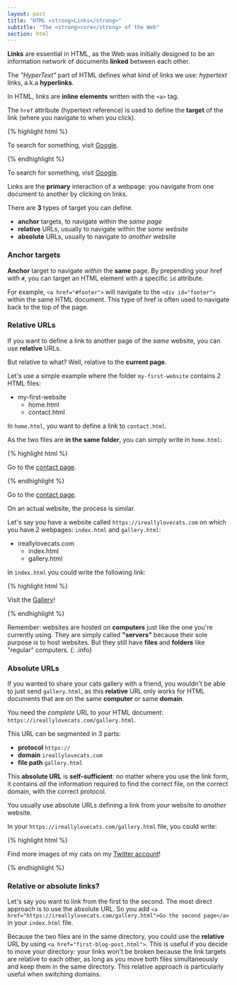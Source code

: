 ```yaml
---
layout: post
title: "HTML <strong>Links</strong>"
subtitle: "The <strong>core</strong> of the Web"
section: html
---
```


**Links** are essential in HTML, as the Web was initially designed to be an information network of documents **linked** between each other.

The _"HyperText"_ part of HTML defines what kind of links we use: _hypertext_ links, a.k.a **hyperlinks**.

In HTML, links are **inline elements** written with the `<a>` tag.

The `href` attribute (hypertext reference) is used to define the **target** of the link (where you navigate to when you click).

{% highlight html %}
<p>
  To search for something, visit <a href="https://www.google.com">Google</a>.
</p>
{% endhighlight %}

<div class="result">
  <p>
    To search for something, visit <a href="https://www.google.com">Google</a>.
  </p>
</div>

Links are the **primary** interaction of a webpage: you navigate from one document to another by clicking on links.

There are **3** types of target you can define.

* **anchor** targets, to navigate within the _same page_
* **relative** URLs, usually to navigate within the _same website_
* **absolute** URLs, usually to navigate to _another_ website

### Anchor targets

**Anchor** target to navigate _within_ the **same** page. By prepending your href with `#`, you can target an HTML element with a specific `id` attribute.

For example, `<a href="#footer">` will navigate to the `<div id="footer">` within the same HTML document. This type of href is often used to navigate back to the top of the page.

### Relative URLs

If you want to define a link to another page of the _same_ website, you can use **relative** URLs.

But relative to what? Well, relative to the **current page**.

Let's use a simple example where the folder `my-first-website` contains 2 HTML files:

<ul class="files">
  <li>
    <i class="fa fa-folder-o"></i>
    my-first-website
    <ul>
      <li>
        <i class="fa fa-file-code-o"></i>
        home.html
      </li>
      <li>
        <i class="fa fa-file-code-o"></i>
        contact.html
      </li>
    </ul>
  </li>
</ul>

In `home.html`, you want to define a link to `contact.html`.

As the two files are **in the same folder**, you can simply write in `home.html`:

{% highlight html %}
<p>
  Go to the <a href="contact.html">contact page</a>.
</p>
{% endhighlight %}

<div class="result">
  <p>
    Go to the <a href="contact.html">contact page</a>.
  </p>
</div>

On an actual website, the process is similar.

Let's say you have a website called `https://ireallylovecats.com` on which you have 2 webpages: `index.html` and `gallery.html`:

<ul class="files">
  <li>
    <i class="fa fa-folder-o"></i>
    ireallylovecats.com
    <ul>
      <li>
        <i class="fa fa-file-code-o"></i>
        index.html
      </li>
      <li>
        <i class="fa fa-file-code-o"></i>
        gallery.html
      </li>
    </ul>
  </li>
</ul>

In `index.html` you could write the following link:

{% highlight html %}
<p>
  Visit the <a href="gallery.html">Gallery</a>!
</p>
{% endhighlight %}

Remember: websites are hosted on **computers** just like the one you're currently using. They are simply called **"servers"** because their sole purpose is to host websites. But they still have **files** and **folders** like "regular" computers.
{: .info}

### Absolute URLs

If you wanted to share your cats gallery with a friend, you wouldn't be able to just send `gallery.html`, as this **relative** URL only works for HTML documents that are on the same **computer** or same **domain**.

You need the _complete_ URL to your HTML document: `https://ireallylovecats.com/gallery.html`.

This URL can be segmented in 3 parts:

* **protocol** `https://`
* **domain** `ireallylovecats.com`
* **file path** `gallery.html`

This **absolute URL** is **self-sufficient**: no matter where you use the link form, it contains _all_ the information required to find the correct file, on the correct domain, with the correct protocol.

You usually use absolute URLs defining a link from _your_ website to _another_ website.

In your `https://ireallylovecats.com/gallery.html` file, you could write:

{% highlight html %}
<p>
  Find more images of my cats on my <a href="https://twitter.com/ireallylovecats">Twitter account</a>!
</p>
{% endhighlight %}

### Relative or absolute links?

Let's say you want to link from the first to the second. The most direct approach is to use the absolute URL. So you add `<a href="https://ireallylovecats.com/gallery.html">Go the second page</a>` in your `index.html` file.

Because the two files are in the same directory, you could use the **relative** URL by using `<a href="first-blog-post.html">`. This is useful if you decide to move your directory: your links won't be broken because the link targets are relative to each other, as long as you move both files simultaneously and keep them in the same directory. This relative approach is particularly useful when switching domains.
